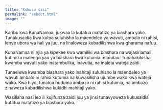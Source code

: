 ```yaml
---
title: "Kuhusu sisi"
permalink: "/about.html"
image: ""
---
```


Karibu kwa KunaNamna, jukwaa la kutatua matatizo ya biashara yako. Tunakusaidia kwa kutoa suluhisho la maendeleo ya wavuti, ambalo ni rahisi, lenye ubora wa hali ya juu, na linaloweza kubadilishwa kwa gharama nafuu.

KunaNamna ni njia ya kipekee kwa wamiliki wa biashara na wajasiriamali kutimiza malengo yao ya biashara kwa kutumia mtandao. Tunahakikisha kwamba wavuti yako inatambulika, inavutia, na inaleta wateja zaidi.

Tunaelewa kwamba biashara yako inahitaji suluhisho la maendeleo ya wavuti ambalo ni rahisi kutumia na kuwasilisha ujumbe wako kwa wateja wako. Kwa hiyo, tunatoa huduma ambazo ni rahisi kutumia, na ambazo zinaweza kubadilishwa kukidhi mahitaji yako.

Wasiliana nasi leo ili kujifunza zaidi juu ya jinsi tunavyoweza kukusaidia kutatua matatizo ya biashara yako.

